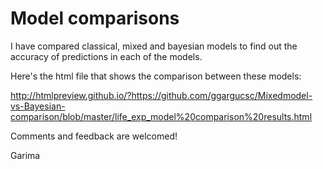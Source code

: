 # Model comparisons

I have compared classical, mixed and bayesian models to find out the accuracy of predictions in each of the models.

Here's the html file that shows the comparison between these models:

http://htmlpreview.github.io/?https://github.com/ggargucsc/Mixedmodel-vs-Bayesian-comparison/blob/master/life_exp_model%20comparison%20results.html


Comments and feedback are welcomed!

 Garima
